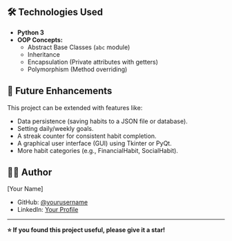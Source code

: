 
## 🛠️ Technologies Used

-   **Python 3**
-   **OOP Concepts:**
    -   Abstract Base Classes (`abc` module)
    -   Inheritance
    -   Encapsulation (Private attributes with getters)
    -   Polymorphism (Method overriding)

## 🔮 Future Enhancements

This project can be extended with features like:
-   Data persistence (saving habits to a JSON file or database).
-   Setting daily/weekly goals.
-   A streak counter for consistent habit completion.
-   A graphical user interface (GUI) using Tkinter or PyQt.
-   More habit categories (e.g., FinancialHabit, SocialHabit).

## 👨‍💻 Author

[Your Name]
-   GitHub: [@yourusername](https://github.com/yourusername)
-   LinkedIn: [Your Profile](https://www.linkedin.com/in/yourprofile/)

---

**⭐ If you found this project useful, please give it a star!**
